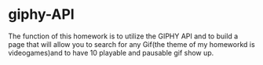 # giphy-API


The function of this homework is to utilize the GIPHY API and to build a page that will allow you to search for any Gif(the theme of my homeworkd is videogames)and to have 10 playable and pausable gif show up.

